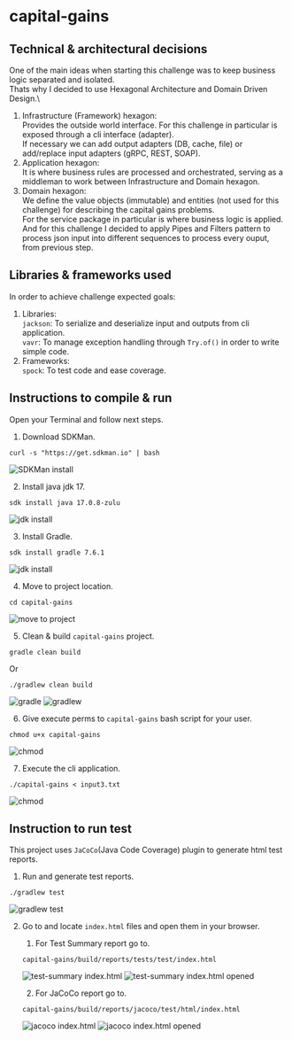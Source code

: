 # capital-gains

## Technical & architectural decisions

One of the main ideas when starting this challenge was to keep business logic separated and isolated.\
Thats why I decided to use Hexagonal Architecture and Domain Driven Design.\

1. Infrastructure (Framework) hexagon:\
    Provides the outside world interface. For this challenge in particular is exposed through a cli interface (adapter).\
    If necessary we can add output adapters (DB, cache, file) or add/replace input adapters (gRPC, REST, SOAP).
2. Application hexagon:\
    It is where business rules are processed and orchestrated, serving as a middleman to work between Infrastructure and Domain hexagon.
3. Domain hexagon:\
    We define the value objects (immutable) and entities (not used for this challenge) for describing the capital gains problems.\
    For the service package in particular is where business logic is applied.\
    And for this challenge I decided to apply Pipes and Filters pattern to process json input into different sequences to process every ouput, from previous step.

## Libraries & frameworks used

In order to achieve challenge expected goals:

1. Libraries:\
    `jackson`: To serialize and deserialize input and outputs from cli application.\
    `vavr`: To manage exception handling through `Try.of()` in order to write simple code.
2. Frameworks:\
    `spock`: To test code and ease coverage.

## Instructions to compile & run

Open your Terminal and follow next steps.
1. Download SDKMan.
```shell
curl -s "https://get.sdkman.io" | bash
```
![SDKMan install](screenshots/23-ago-2023_21-49-13.png)

2. Install java jdk 17.
```shell
sdk install java 17.0.8-zulu
```
![jdk install](screenshots/23-ago-2023_21-51-27.png)

3. Install Gradle.
```shell
sdk install gradle 7.6.1
```
![jdk install](screenshots/23-ago-2023_21-52-44.png)

4. Move to project location.
```shell
cd capital-gains
```
![move to project](screenshots/23-ago-2023_22-22-07.png)

5. Clean & build `capital-gains` project.
```shell
gradle clean build
```
Or
```shell
./gradlew clean build
```
![gradle](screenshots/23-ago-2023_22-30-44.png)
![gradlew](screenshots/23-ago-2023_22-25-25.png)

6. Give execute perms to `capital-gains` bash script for your user.
```shell
chmod u+x capital-gains
```
![chmod](screenshots/23-ago-2023_22-27-12.png)

7. Execute the cli application.
```shell
./capital-gains < input3.txt
```
![chmod](screenshots/23-ago-2023_22-27-43.png)

## Instruction to run test

This project uses `JaCoCo`(Java Code Coverage) plugin to generate html test reports.

1. Run and generate test reports.
```shell
./gradlew test
```
![gradlew test](screenshots/29-ago-2023_11-26-35.png)

2. Go to and locate `index.html` files and open them in your browser.
    1. For Test Summary report go to.
    ```shell
   capital-gains/build/reports/tests/test/index.html
    ```
   ![test-summary index.html](screenshots/29-ago-2023_11-27-39.png)
   ![test-summary index.html opened](screenshots/29-ago-2023_11-28-16.png)

    2. For JaCoCo report go to.
    ```shell
   capital-gains/build/reports/jacoco/test/html/index.html
    ```
   ![jacoco index.html](screenshots/29-ago-2023_11-28-59.png)
   ![jacoco index.html opened](screenshots/29-ago-2023_11-29-29.png)
